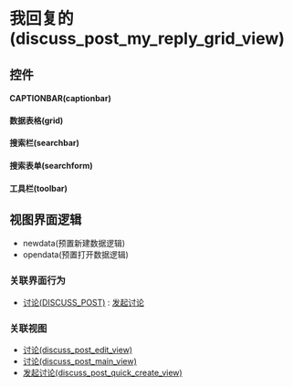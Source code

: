 # 我回复的(discuss_post_my_reply_grid_view)  <!-- {docsify-ignore-all} -->



## 控件
#### CAPTIONBAR(captionbar)
#### 数据表格(grid)
#### 搜索栏(searchbar)
#### 搜索表单(searchform)
#### 工具栏(toolbar)

## 视图界面逻辑
  * newdata(预置新建数据逻辑)
  * opendata(预置打开数据逻辑)


### 关联界面行为
  * [讨论(DISCUSS_POST)](module/Team/discuss_post) : [发起讨论](module/Team/discuss_post#界面行为)

### 关联视图
  * [讨论(discuss_post_edit_view)](app/view/discuss_post_edit_view)
  * [讨论(discuss_post_main_view)](app/view/discuss_post_main_view)
  * [发起讨论(discuss_post_quick_create_view)](app/view/discuss_post_quick_create_view)

<script>
 const { createApp } = Vue
  createApp({
    data() {
      return {

      }
    }
  }).use(ElementPlus).mount('#app')
</script>